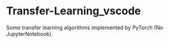 # Transfer-Learning_vscode <br>
Some transfer learning algorithms implemented by PyTorch (No JupyterNotebook). 
